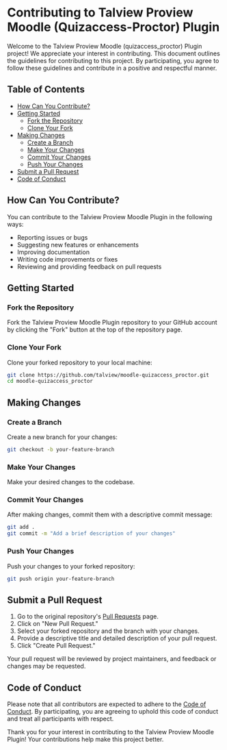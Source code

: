 # Contributing to Talview Proview Moodle (Quizaccess-Proctor) Plugin

Welcome to the Talview Proview Moodle (quizaccess_proctor) Plugin project! We appreciate your interest in contributing.
This document
outlines the guidelines for contributing to this project. By participating, you agree to follow these guidelines and
contribute in a positive and respectful manner.

## Table of Contents

- [How Can You Contribute?](#how-can-you-contribute)
- [Getting Started](#getting-started)
    - [Fork the Repository](#fork-the-repository)
    - [Clone Your Fork](#clone-your-fork)
- [Making Changes](#making-changes)
    - [Create a Branch](#create-a-branch)
    - [Make Your Changes](#make-your-changes)
    - [Commit Your Changes](#commit-your-changes)
    - [Push Your Changes](#push-your-changes)
- [Submit a Pull Request](#submit-a-pull-request)
- [Code of Conduct](#code-of-conduct)

## How Can You Contribute?

You can contribute to the Talview Proview Moodle Plugin in the following ways:

- Reporting issues or bugs
- Suggesting new features or enhancements
- Improving documentation
- Writing code improvements or fixes
- Reviewing and providing feedback on pull requests

## Getting Started

### Fork the Repository

Fork the Talview Proview Moodle Plugin repository to your GitHub account by clicking the "Fork" button at the top of the
repository page.

### Clone Your Fork

Clone your forked repository to your local machine:

```sh
git clone https://github.com/talview/moodle-quizaccess_proctor.git
cd moodle-quizaccess_proctor
```

## Making Changes

### Create a Branch

Create a new branch for your changes:

```sh
git checkout -b your-feature-branch
```

### Make Your Changes

Make your desired changes to the codebase.

### Commit Your Changes

After making changes, commit them with a descriptive commit message:

```sh
git add .
git commit -m "Add a brief description of your changes"
```

### Push Your Changes

Push your changes to your forked repository:

```sh
git push origin your-feature-branch
```

## Submit a Pull Request

1. Go to the original repository's [Pull Requests](https://github.com/talview/moodle-quizaccess_proctor/pulls) page.
2. Click on "New Pull Request."
3. Select your forked repository and the branch with your changes.
4. Provide a descriptive title and detailed description of your pull request.
5. Click "Create Pull Request."

Your pull request will be reviewed by project maintainers, and feedback or changes may be requested.

## Code of Conduct

Please note that all contributors are expected to adhere to the [Code of Conduct](CODE_OF_CONDUCT.md). By participating,
you are agreeing to
uphold this code of conduct and treat all participants with respect.

Thank you for your interest in contributing to the Talview Proview Moodle Plugin! Your contributions help make this
project better.
